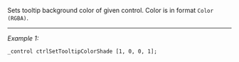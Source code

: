 Sets tooltip background color of given control. Color is in format `Color (RGBA)`.


---
*Example 1:*
```sqf
_control ctrlSetTooltipColorShade [1, 0, 0, 1];
```